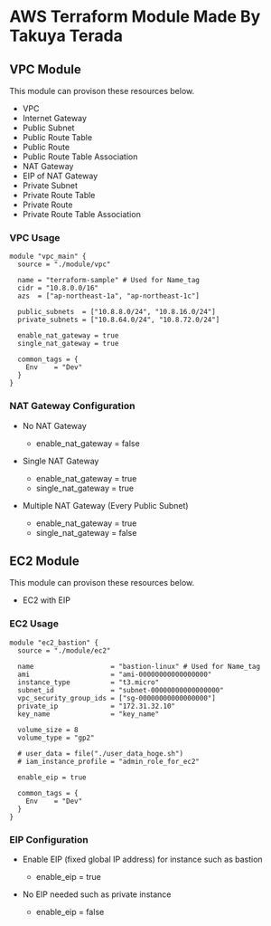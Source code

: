 # AWS Terraform Module Made By Takuya Terada

## VPC Module

This module can provison these resources below.

* VPC
* Internet Gateway
* Public Subnet
* Public Route Table
* Public Route
* Public Route Table Association
* NAT Gateway
* EIP of NAT Gateway
* Private Subnet
* Private Route Table
* Private Route
* Private Route Table Association

### VPC Usage

```hcl
module "vpc_main" {
  source = "./module/vpc"

  name = "terraform-sample" # Used for Name_tag
  cidr = "10.8.0.0/16"
  azs  = ["ap-northeast-1a", "ap-northeast-1c"]

  public_subnets  = ["10.8.8.0/24", "10.8.16.0/24"]
  private_subnets = ["10.8.64.0/24", "10.8.72.0/24"]

  enable_nat_gateway = true
  single_nat_gateway = true

  common_tags = {
    Env    = "Dev"
  }
}
```

### NAT Gateway Configuration

* No NAT Gateway
  * enable_nat_gateway = false

* Single NAT Gateway
  * enable_nat_gateway = true
  * single_nat_gateway = true

* Multiple NAT Gateway (Every Public Subnet)
  * enable_nat_gateway = true
  * single_nat_gateway = false

## EC2 Module

This module can provison these resources below.

* EC2 with EIP

### EC2 Usage

```hcl
module "ec2_bastion" {
  source = "./module/ec2"

  name                   = "bastion-linux" # Used for Name_tag
  ami                    = "ami-00000000000000000"
  instance_type          = "t3.micro"
  subnet_id              = "subnet-00000000000000000"
  vpc_security_group_ids = ["sg-00000000000000000"]
  private_ip             = "172.31.32.10"
  key_name               = "key_name"

  volume_size = 8
  volume_type = "gp2"

  # user_data = file("./user_data_hoge.sh")
  # iam_instance_profile = "admin_role_for_ec2"

  enable_eip = true

  common_tags = {
    Env    = "Dev"
  }
}
```

### EIP Configuration

* Enable EIP (fixed global IP address) for instance such as bastion
  * enable_eip = true

* No EIP needed such as private instance
  * enable_eip = false
